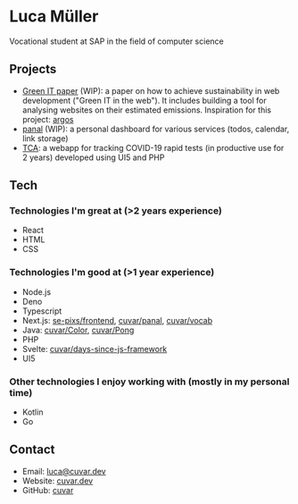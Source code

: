 # Luca Müller
Vocational student at SAP in the field of computer science

## Projects
- [Green IT paper](https://github.com/cuvar/gisa) (WIP): a paper on how to achieve sustainability in web development ("Green IT in the web"). It includes building a tool for analysing websites on their estimated emissions. Inspiration for this project: [argos](https://marmelab.com/blog/2020/11/26/argos-sustainable-development.html)
- [panal](https://github.com/cuvar/panal) (WIP): a personal dashboard for various services (todos, calendar, link storage)
- [TCA](https://github.com/tca-app): a webapp for tracking COVID-19 rapid tests (in productive use for 2 years) developed using UI5 and PHP

## Tech
### Technologies I'm great at (>2 years experience)
- React
- HTML
- CSS

### Technologies I'm good at (>1 year experience)
- Node.js
- Deno
- Typescript
- Next.js: [se-pixs/frontend](https://github.com/se-pixs/frontend), [cuvar/panal](https://github.com/cuvar/panal), [cuvar/vocab](https://github.com/cuvar/vocab)
- Java: [cuvar/Color](https://github.com/cuvar/Color), [cuvar/Pong](https://github.com/cuvar/Pong)
- PHP
- Svelte: [cuvar/days-since-js-framework](https://github.com/cuvar/days-since-js-framework)
- UI5

### Other technologies I enjoy working with (mostly in my personal time)
- Kotlin
- Go

## Contact
- Email: luca@cuvar.dev
- Website: [cuvar.dev](https://cuvar.dev)
- GitHub: [cuvar](https://github.com/cuvar)
